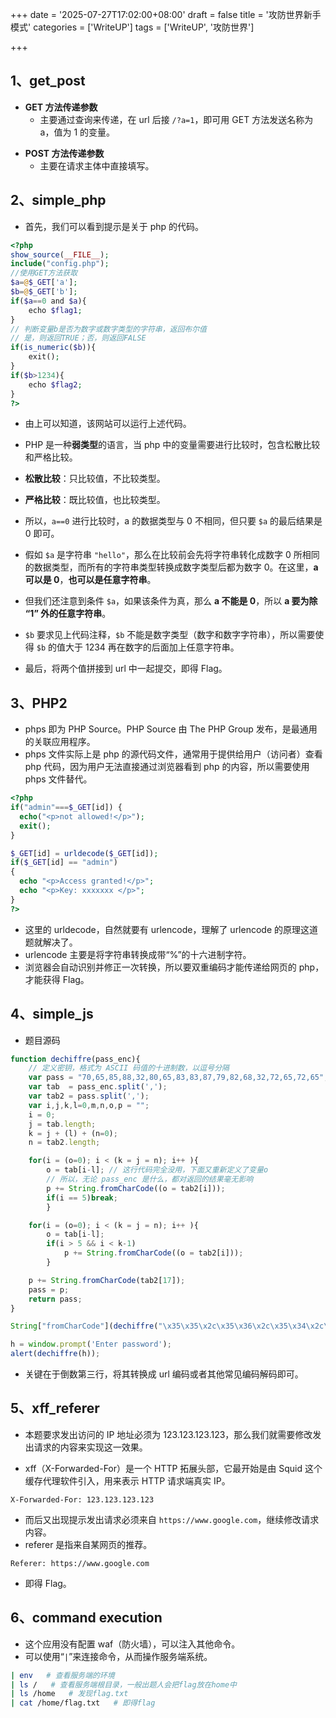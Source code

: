 +++
date = '2025-07-27T17:02:00+08:00'
draft = false
title = '攻防世界新手模式'
categories = ['WriteUP']
tags = ['WriteUP', '攻防世界']

+++

## 1、get_post
- **GET 方法传递参数**
	- 主要通过查询来传递，在 url 后接 `/?a=1`，即可用 GET 方法发送名称为 a，值为 1 的变量。

<!--more-->

- **POST 方法传递参数**
	- 主要在请求主体中直接填写。

## 2、simple_php
- 首先，我们可以看到提示是关于 php 的代码。
```php
<?php  
show_source(__FILE__);  
include("config.php");  
//使用GET方法获取
$a=@$_GET['a'];  
$b=@$_GET['b'];  
if($a==0 and $a){  
    echo $flag1;  
}  
// 判断变量b是否为数字或数字类型的字符串，返回布尔值
// 是，则返回TRUE；否，则返回FALSE
if(is_numeric($b)){  
    exit();  
}  
if($b>1234){  
    echo $flag2;  
}  
?>
```
- 由上可以知道，该网站可以运行上述代码。
- PHP 是一种**弱类型**的语言，当 php 中的变量需要进行比较时，包含松散比较和严格比较。

- **松散比较**：只比较值，不比较类型。
- **严格比较**：既比较值，也比较类型。

- 所以，`a==0` 进行比较时，a 的数据类型与 0 不相同，但只要 `$a` 的最后结果是 0 即可。
- 假如 `$a` 是字符串 `"hello"`，那么在比较前会先将字符串转化成数字 0 所相同的数据类型，而所有的字符串类型转换成数字类型后都为数字 0。在这里，**a 可以是 0**，**也可以是任意字符串**。
- 但我们还注意到条件 `$a`，如果该条件为真，那么 **a 不能是 0**，所以 **a 要为除 “1” 外的任意字符串**。
- `$b` 要求见上代码注释，`$b` 不能是数字类型（数字和数字字符串），所以需要使得 `$b` 的值大于 1234 再在数字的后面加上任意字符串。
- 最后，将两个值拼接到 url 中一起提交，即得 Flag。

## 3、PHP2
- phps 即为 PHP Source。PHP Source 由 The PHP Group 发布，是最通用的关联应用程序。
- phps 文件实际上是 php 的源代码文件，通常用于提供给用户（访问者）查看 php 代码，因为用户无法直接通过浏览器看到 php 的内容，所以需要使用 phps 文件替代。
```php
<?php
if("admin"===$_GET[id]) {
  echo("<p>not allowed!</p>");
  exit();
}

$_GET[id] = urldecode($_GET[id]);
if($_GET[id] == "admin")
{
  echo "<p>Access granted!</p>";
  echo "<p>Key: xxxxxxx </p>";
}
?>
```
- 这里的 urldecode，自然就要有 urlencode，理解了 urlencode 的原理这道题就解决了。
- urlencode 主要是将字符串转换成带“%”的十六进制字符。
- 浏览器会自动识别并修正一次转换，所以要双重编码才能传递给网页的 php，才能获得 Flag。

## 4、simple_js
- 题目源码
```javascript
function dechiffre(pass_enc){
	// 定义密钥，格式为 ASCII 码值的十进制数，以逗号分隔
    var pass = "70,65,85,88,32,80,65,83,83,87,79,82,68,32,72,65,72,65";
    var tab  = pass_enc.split(',');
    var tab2 = pass.split(',');
    var i,j,k,l=0,m,n,o,p = "";
    i = 0;
    j = tab.length;
    k = j + (l) + (n=0);
    n = tab2.length;

    for(i = (o=0); i < (k = j = n); i++ ){
        o = tab[i-l]; // 这行代码完全没用，下面又重新定义了变量o
        // 所以，无论 pass_enc 是什么，都对返回的结果毫无影响
        p += String.fromCharCode((o = tab2[i]));
        if(i == 5)break;
        }

    for(i = (o=0); i < (k = j = n); i++ ){
        o = tab[i-l];
        if(i > 5 && i < k-1)
            p += String.fromCharCode((o = tab2[i]));
        }

    p += String.fromCharCode(tab2[17]);
    pass = p;
    return pass;
}

String["fromCharCode"](dechiffre("\x35\x35\x2c\x35\x36\x2c\x35\x34\x2c\x37\x39\x2c\x31\x31\x35\x2c\x36\x39\x2c\x31\x31\x34\x2c\x31\x31\x36\x2c\x31\x30\x37\x2c\x34\x39\x2c\x35\x30"));

h = window.prompt('Enter password');
alert(dechiffre(h));
```
- 关键在于倒数第三行，将其转换成 url 编码或者其他常见编码解码即可。

## 5、xff_referer
- 本题要求发出访问的 IP 地址必须为 123.123.123.123，那么我们就需要修改发出请求的内容来实现这一效果。

- xff（X-Forwarded-For）是一个 HTTP 拓展头部，它最开始是由 Squid 这个缓存代理软件引入，用来表示 HTTP 请求端真实 IP。
```
X-Forwarded-For: 123.123.123.123
```

- 而后又出现提示发出请求必须来自 `https://www.google.com`，继续修改请求内容。
- referer 是指来自某网页的推荐。
```
Referer: https://www.google.com
```
- 即得 Flag。

## 6、command execution
- 这个应用没有配置 waf（防火墙），可以注入其他命令。
- 可以使用“`|`”来连接命令，从而操作服务端系统。
```bash
| env   # 查看服务端的环境
| ls /   # 查看服务端根目录，一般出题人会把flag放在home中
| ls /home   # 发现flag.txt
| cat /home/flag.txt   # 即得flag
```
